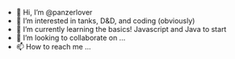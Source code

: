 - 👋 Hi, I’m @panzerlover
- 👀 I’m interested in tanks, D&D, and coding (obviously)
- 🌱 I’m currently learning the basics! Javascript and Java to start
- 💞️ I’m looking to collaborate on ...
- 📫 How to reach me ...

<!---
panzerlover/panzerlover is a ✨ special ✨ repository because its `README.md` (this file) appears on your GitHub profile.
You can click the Preview link to take a look at your changes.
--->

